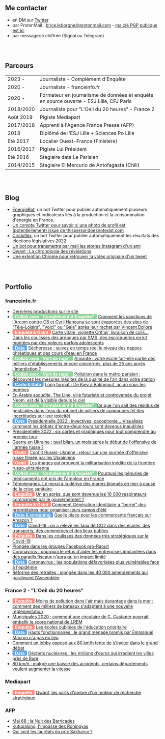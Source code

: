 
## Me contacter 
- en DM sur [Twitter](http://www.twitter.com/BriceLeBorgne)
- par ProtonMail : brice.leborgne@protonmail.com - [ma clé PGP publique est ici](/files/publickey.brice.leborgne@protonmail.com.asc)
- par messagerie chiffrée (Signal ou Telegram)


<br/><br/>

## Parcours

|           |                                              |
|:----------|:---------------------------------------------|
| 2023 -    | Journaliste - Complément d'Enquête           |
| 2020 -    | Journaliste - franceinfo.fr                  |
| 2020 -    | Formateur en journalisme de données et enquête en source ouverte - ESJ Lille, CFJ Paris |
| 2018/2020 | Journaliste pour "L'Oeil du 20 heures" - France 2 |
| Août 2019 | Pigiste Mediapart                            |
| 2017/2018 | Apprenti à l'Agence France Presse (AFP)      |
| 2018      | Diplômé de l'ESJ Lille + Sciences Po Lille   |
| Eté 2017  | Localier Ouest-France (Finistère)            |
| 2016/2017 | Pigiste Lui Président                        |
| Eté 2016  | Stagiaire data Le Parisien                   |
| 2014/2015 | Stagiaire El Mercurio de Antofagasta (Chili) |

<br/><br/>

## Blog


- [EnergieBot](https://twitter.com/energiebot), un bot Twitter pour publier automatiquement plusieurs graphiques et indicateurs liés à la production et la consommation d'énergie en France.
- [Un compte Twitter pour savoir si une photo de profil est (potentiellement) issue de thispersondoesnotexist.com](https://briceleborgne.github.io/posts/doesthisperson.html)
- [Circloflex](https://twitter.com/circoflex2022), un bot Twitter pour publier automatiquement les résultats des élections législatives 2022
- [Un bot pour transmettre par mail les stories Instagram d'un ami](https://briceleborgne.github.io/posts/instabot.html)
- [Qwant : La chronologie des révélations](https://briceleborgne.github.io/posts/chronoqwant.html)
- [Une extention Chrome pour retrouver la vidéo originale d'un tweet](https://briceleborgne.github.io/posts/originvideo.html)

<br/><br/>

## Portfolio

### franceinfo.fr
- [Dernières productions sur le site](https://www.francetvinfo.fr/journaliste/brice-le-borgne/)
- <span style="background-color:#90d39c; border-radius: 4px; color: #fff; padding: 0 8px;"><strong>Collab avec "Complément d'Enquête"</strong></span> [Comment les sanctions de l'Arcom contre C8 et Cyril Hanouna se sont évaporées des sites de "Télé-Loisirs", "Voici" ou "Gala" après leur rachat par Vincent Bolloré](https://www.francetvinfo.fr/culture/tv/cyril-hanouna/infographie-comment-les-sanctions-de-l-arcom-contre-c8-et-cyril-hanouna-se-sont-evaporees-des-sites-de-tele-loisirs-voici-ou-gala-apres-leur-rachat-par-vincent-bollore_6209427.html)
- <span style="background-color:#f38f7f; border-radius: 4px; color: #fff; padding: 0 8px;"><strong>Enquête & Osint</strong></span> [ Carte vitale, vignette Crit'air, livraison de colis... Dans les coulisses des arnaques par SMS, des escroqueries en kit montées par des voleurs parfois adolescents](https://www.francetvinfo.fr/internet/securite-sur-internet/enquete-franceinfo-carte-vitale-vignette-crit-air-livraison-de-colis-derriere-les-arnaques-par-sms-des-escroqueries-en-kit-montees-par-des-voleurs-parfois-adolescents_5660423.html)
- <span style="background-color:#63a4dd; border-radius: 4px; color: #fff; padding: 0 8px;"><strong>Data</strong></span> [ Sécheresse : suivez en temps réel le niveau des nappes phréatiques et des cours d'eau en France](https://www.francetvinfo.fr/meteo/secheresse/cartes-secheresse-suivez-en-temps-reel-le-niveau-des-nappes-phreatiques-et-des-cours-d-eau-en-france_5846957.html)
- <span style="background-color:#90d39c; border-radius: 4px; color: #fff; padding: 0 8px;"><strong>Collab avec "Vert de rage"</strong></span> [Amiante : votre école fait-elle partie des milliers d'établissements encore concernés, plus de 25 ans après l'interdiction ?](https://www.francetvinfo.fr/sante/affaires/scandale-de-l-amiante/infographies-amiante-votre-ecole-fait-elle-partie-des-milliers-d-etablissements-encore-concernes-20-ans-apres-l-interdiction_5861165.html)
- <span style="background-color:#90d39c; border-radius: 4px; color: #fff; padding: 0 8px;"><strong>Collab avec "Vert de rage"</strong></span> [Pollution dans le métro parisien : découvrez les mesures inédites de la qualité de l'air dans votre station](https://www.francetvinfo.fr/monde/environnement/crise-climatique/pollution-air/enquete-france-tv-pollution-dans-le-metro-parisien-decouvrez-les-mesures-inedites-de-la-qualite-de-l-air-dans-votre-station_5815343.html)
- <span style="background-color:#63a4dd; border-radius: 4px; color: #fff; padding: 0 8px;"><strong>Carto & Data</strong></span> [Long format : De Kiev à Bakhmout, un an sous les bombes](https://www.francetvinfo.fr/monde/europe/manifestations-en-ukraine/un-an-de-guerre-en-ukraine-grand-recit-kiev-bakhmout-marioupol-zaporijjia.html)
- [En Arabie saoudite, The Line, ville futuriste et controversée du projet Neom, est déjà visible depuis le ciel](https://www.francetvinfo.fr/monde/moyen-orient/en-images-arabie-saoudite-the-line-ville-futuriste-et-controversee-du-projet-neom-est-deja-visible-depuis-le-ciel_5530041.html)
- <span style="background-color:#90d39c; border-radius: 4px; color: #fff; padding: 0 8px;"><strong>Collab avec "Complément d'Enquête"</strong></span>[Ce que l'on sait des résidus de pesticides dans l'eau du robinet de milliers de communes (et des incertitudes sur leur toxicité)](https://www.francetvinfo.fr/sante/environnement-et-sante/infographies-ce-que-l-on-sait-des-residus-de-pesticides-dans-l-eau-du-robinet-de-milliers-de-communes-et-des-incertitudes-sur-leur-toxicite_5360212.html)
- <span style="background-color:#63a4dd; border-radius: 4px; color: #fff; padding: 0 8px;"><strong>Data</strong></span> [Présidentielle 2022 : invectives, cacophonie... Visualisez comment les débats d'entre-deux-tours sont devenus inaudibles](https://www.francetvinfo.fr/elections/presidentielle/infographies-election-presidentielle-invectives-cacophonie-visualisez-comment-les-debats-d-entre-deux-tours-sont-devenus-inaudibles_5090062.html)
- [Présidentielle 2022 : six cartes et graphiques pour tout comprendre au premier tour](https://www.francetvinfo.fr/elections/presidentielle/infographies-presidentielle-2022-six-cartes-et-graphiques-pour-comprendre-les-resultats-du-premier-tour_5077696.html)
- [Guerre en Ukraine : quel bilan, un mois après le début de l'offensive de l'armée russe ?](https://www.francetvinfo.fr/monde/europe/manifestations-en-ukraine/infographies-guerre-en-ukraine-quel-bilan-un-mois-apres-le-debut-de-l-offensive-de-l-armee-russe_5038826.html)
- <span style="background-color:#f38f7f; border-radius: 4px; color: #fff; padding: 0 8px;"><strong>Osint</strong></span> [ Conflit Russie-Ukraine : retour sur une journée d'offensive russe filmée par les Ukrainiens](https://www.francetvinfo.fr/monde/europe/manifestations-en-ukraine/en-images-guerre-en-ukraine-une-journee-d-offensive-russe-filmee-par-les-ukrainiens_4979244.html)
- <span style="background-color:#f38f7f; border-radius: 4px; color: #fff; padding: 0 8px;"><strong>Osint</strong></span> [ Les images qui prouvent la militarisation inédite de la frontière russo-ukrainienne](https://www.francetvinfo.fr/monde/europe/manifestations-en-ukraine/videos-ukraine-prises-depuis-un-satellite-ou-au-sol-ces-images-devoilent-l-intense-activite-militaire-russe-a-la-frontiere_4879579.html)
- <span style="background-color:#90d39c; border-radius: 4px; color: #fff; padding: 0 8px;"><strong>Collab avec "Complément d'Enquête"</strong></span> [ Pourquoi les pénuries de médicaments ont pris de l'ampleur en France](https://www.francetvinfo.fr/sante/medicament/infographies-penuries-de-medicaments-un-phenomene-qui-prend-de-l-ampleur-decrypte-en-cinq-graphiques_4762875.html)
- [Témoignages. Le moral à la dérive des marins bloqués en mer à cause de la crise sanitaire](https://www.francetvinfo.fr/sante/maladie/coronavirus/covid-19-le-moral-a-la-derive-des-marins-bloques-en-mer-a-cause-de-la-crise-sanitaire_4363047.html)
- <span style="background-color:#f38f7f; border-radius: 4px; color: #fff; padding: 0 8px;"><strong>Enquête</strong></span> [Un an après, que sont devenus les 10 000 respirateurs commandés par le gouvernement ?](https://www.francetvinfo.fr/sante/maladie/coronavirus/covid-19-un-an-apres-que-sont-devenus-les-10-000-respirateurs-commandes-par-le-gouvernement_4346601.html)
- <span style="background-color:#f38f7f; border-radius: 4px; color: white; padding: 0 8px;"><strong>Enquête & Osint</strong></span> [ Comment Génération identitaire a "berné" des propriétaires pour organiser leurs camps d'été](https://www.francetvinfo.fr/france/enquete-franceinfo-comment-generation-identitaire-a-berne-des-proprietaires-pour-organiser-ses-camps-d-ete_4319707.html)
- <span style="background-color:#63a4dd; border-radius: 4px; color: #fff; padding: 0 8px;"><strong>Data & scrapping</strong></span> [ Quelle place pour les commerçants français sur Amazon ?](https://www.francetvinfo.fr/internet/amazon/infographies-quelle-place-pour-les-commercants-francais-sur-amazon_4205491.html)
- <span style="background-color:#63a4dd; border-radius: 4px; color: #fff; padding: 0 8px;"><strong>Data</strong></span> [Covid-19 : on a relevé les taux de CO2 dans des écoles, des transports, des commerces et des lieux publics](https://www.francetvinfo.fr/sante/maladie/coronavirus/infographies-risques-d-exposition-au-covid-19-cinema-transports-ecoles-on-a-teste-les-capteurs-de-co2-dans-plusieurs-lieux-publics_4769745.html)
- <span style="background-color:#f38f7f; border-radius: 4px; color: #fff; padding: 0 8px;"><strong>Enquête</strong></span>[  Dans les coulisses des données très stratégiques sur le Covid-19](https://www.francetvinfo.fr/sante/maladie/coronavirus/urgence-cafouillages-mille-feuille-d-indicateurs-dans-les-coulisses-des-donnees-tres-strategiques-sur-le-covid-19_4099757.html)
- [Plongée dans les groupes Facebook pro-Raoult](https://www.francetvinfo.fr/sante/maladie/coronavirus/infographies-de-la-chloroquine-a-la-politique-on-a-passe-au-microscope-les-groupes-facebook-de-soutien-au-professeur-raoult_3940271.html)
- [Coronavirus : pourquoi le refus d'aider les entreprises implantées dans des paradis fiscaux n'aura qu'un impact limité](https://www.francetvinfo.fr/economie/impots/exil-fiscal/coronavirus-pourquoi-le-refus-d-aider-les-entreprises-francaises-implantees-dans-des-paradis-fiscaux-n-aura-qu-un-impact-limite_3932461.html)
- <span style="background-color:#63a4dd; border-radius: 4px; color: #fff; padding: 0 8px;"><strong>Data</strong></span> [Coronavirus : les populations défavorisées plus vulnérables face à l'épidémie](https://www.francetvinfo.fr/sante/maladie/coronavirus/infographies-coronavirus-les-populations-defavorisees-plus-vulnerables-face-a-l-epidemie_3917541.html)
- [Réforme des retraites : plongée dans les 40 000 amendements qui paralysent l'Assemblée](https://www.francetvinfo.fr/economie/retraite/reforme-des-retraites/infographies-reforme-des-retraites-on-s-est-plonge-dans-les-40000-amendements-deposes-a-l-assemblee_3830241.html)

### France 2 - "L'Oeil du 20 heures"
- <span style="background-color:#f38f7f; border-radius: 4px; color: #fff; padding: 0 8px;"><strong>Enquête</strong></span> [Moins de pollution dans l'air mais davantage dans la mer : comment des milliers de bateaux s'adaptent à une nouvelle réglementation](https://www.francetvinfo.fr/monde/environnement/video-moins-de-pollution-dans-l-air-mais-davantage-dans-la-mer-comment-des-milliers-de-bateaux-s-adaptent-a-une-nouvelle-reglementation_3826101.html)
- [Municipales 2020 : comment une circulaire de C. Castaner pourrait embellir le score national de LREM](https://www.francetvinfo.fr/elections/municipales/resultats-du-ps/municipales-la-circulaire-de-christophe-castaner-qui-pourrait-avantager-lrem_3786331.html)
- <span style="background-color:#f38f7f; border-radius: 4px; color: #fff; padding: 0 8px;"><strong>Enquête</strong></span> [Les écoles oubliées de l'éducation prioritaire](https://www.francetvinfo.fr/replay-jt/france-2/20-heures/video-les-ecoles-oubliees-de-l-education-prioritaire_3708691.html)
- <span style="background-color:#63a4dd; border-radius: 4px; color: #fff; padding: 0 8px;"><strong>Data</strong></span> [Hauts fonctionnaires : le grand ménage promis par Emmanuel Macron n'a pas eu lieu](https://www.francetvinfo.fr/politique/emmanuel-macron/video-hauts-fonctionnaires-le-grand-menage-promis-par-emmanuel-macron-n-a-pas-eu-lieu_2934425.html)
- [Comment un lobby opposé aux 80 km/h tente de s'inviter dans le grand débat](https://www.francetvinfo.fr/replay-jt/france-2/20-heures/video-quand-les-lobbys-tentent-de-s-inviter-dans-le-grand-debat_3175285.html)
- <span style="background-color:#63a4dd; border-radius: 4px; color: #fff; padding: 0 8px;"><strong>Data</strong></span> [Déchets nucléaires : les millions d'euros qui irradient les villes près de Bure](https://www.francetvinfo.fr/replay-jt/france-2/20-heures/video-dechets-nucleaires-les-millions-d-euros-qui-irradient-les-villes-pres-de-bure_3110105.html)
- [80 km/h : malgré une baisse des accidents, certains départements veulent augmenter la vitesse](https://www.francetvinfo.fr/societe/securite-routiere/limitation-de-la-vitesse-a-80-km-h/video-80-km-h-malgre-un-baisse-des-accidents-certains-departements-veulent-augmenter-la-vitesse_3691583.html)

### Mediapart
- <span style="background-color:#f38f7f; border-radius: 4px; color: #fff; padding: 0 8px;"><strong>Enquête</strong></span> [Qwant, les parts d'ombre d'un moteur de recherche stratégique](https://www.mediapart.fr/journal/economie/270819/qwant-les-parts-d-ombre-d-un-moteur-de-recherche-strategique)

### AFP
- [Mai 68 : la Nuit des Barricades](https://interactive.afp.com/graphics/Mai-68-le-recit-de-la-nuit-des-barricades_284/)
- [Kutupalong, l'impasse des Rohingyas](https://interactive.afp.com/graphics/Kutupalong-limpasse-des-Rohingyas_249/)
- [Qui sont les lauréats du prix Sakharov ?](https://interactive.afp.com/graphics/Qui-sont-les-laureats-du-prix-Sakharov-depuis-1988_242/)

